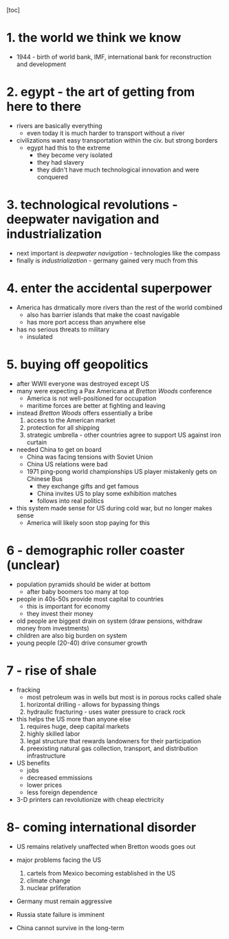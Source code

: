 [toc]

# 1. the world we think we know
- 1944 - birth of world bank, IMF, international bank for reconstruction and development

# 2. egypt - the art of getting from here to there
- rivers are basically everything
	- even today it is much harder to transport without a river
- civilizations want easy transportation within the civ. but strong borders
	- egypt had this to the extreme
		- they become very isolated
		- they had slavery
		- they didn't have much technological innovation and were conquered

# 3. technological revolutions - deepwater navigation and industrialization
- next important is *deepwater navigation* - technologies like the compass
- finally is *industrialization* - germany gained very much from this

# 4. enter the accidental superpower
- America has drmatically more rivers than the rest of the world combined
	- also has barrier islands that make the coast navigable
	- has more port access than anywhere else
- has no serious threats to military
	- insulated
	
# 5. buying off geopolitics
- after WWII everyone was destroyed except US
- many were expecting a Pax Americana at *Bretton Woods* conference
	- America is not well-positioned for occupation
	- maritime forces are better at fighting and leaving
- instead *Bretton Woods* offers essentially a bribe
	1. access to the American market
	2. protection for all shipping
	3. strategic umbrella - other countries agree to support US against iron curtain
- needed China to get on board
	- China was facing tensions with Soviet Union
	- China US relations were bad
	- 1971 ping-pong world championships US player mistakenly gets on Chinese Bus
		- they exchange gifts and get famous
		- China invites US to play some exhibition matches
		- follows into real politics
- this system made sense for US during cold war, but no longer makes sense
	- America will likely soon stop paying for this
	
# 6 - demographic roller coaster (unclear)
- population pyramids should be wider at bottom
	- after baby boomers too many at top
- people in 40s-50s provide most capital to countries
	- this is important for economy
	- they invest their money
- old people are biggest drain on system (draw pensions, withdraw money from investments)
- children are also big burden on system
- young people (20-40) drive consumer growth

# 7 - rise of shale
- fracking
	- most petroleum was in wells but most is in porous rocks called shale
	1. horizontal drilling - allows for bypassing things
	2. hydraulic fracturing - uses water pressure to crack rock
- this helps the US more than anyone else
	1. requires huge, deep capital markets
	2. highly skilled labor
	3. legal structure that rewards landowners for their participation
	4. preexisting natural gas collection, transport, and distribution infrastructure
- US benefits
	- jobs
	- decreased emmissions
	- lower prices
	- less foreign dependence
- 3-D printers can revolutionize with cheap electricity

# 8- coming international disorder
- US remains relatively unaffected when Bretton woods goes out

- major problems facing the US
	1. cartels from Mexico becoming established in the US
	2. climate change
	3. nuclear prliferation

- Germany must remain aggressive
- Russia state failure is imminent
- China cannot survive in the long-term